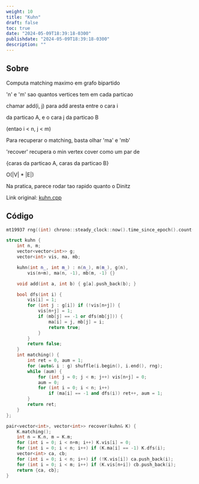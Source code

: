 ```yaml
---
weight: 10
title: "Kuhn"
draft: false
toc: true
date: "2024-05-09T18:39:18-0300"
publishdate: "2024-05-09T18:39:18-0300"
description: ""
---
```


## Sobre
 Computa matching maximo em grafo bipartido

 'n' e 'm' sao quantos vertices tem em cada particao

 chamar add(i, j) para add aresta entre o cara i

 da particao A, e o cara j da particao B

 (entao i < n, j < m)

 Para recuperar o matching, basta olhar 'ma' e 'mb'

 'recover' recupera o min vertex cover como um par de

 {caras da particao A, caras da particao B}



 O(|V| * |E|)

 Na pratica, parece rodar tao rapido quanto o Dinitz



Link original: [kuhn.cpp](https://github.com/brunomaletta/Biblioteca/tree/master/Codigo/Grafos/kuhn.cpp)

## Código
```cpp
mt19937 rng((int) chrono::steady_clock::now().time_since_epoch().count());

struct kuhn {
	int n, m;
	vector<vector<int>> g;
	vector<int> vis, ma, mb;

	kuhn(int n_, int m_) : n(n_), m(m_), g(n),
		vis(n+m), ma(n, -1), mb(m, -1) {}

	void add(int a, int b) { g[a].push_back(b); }

	bool dfs(int i) {
		vis[i] = 1;
		for (int j : g[i]) if (!vis[n+j]) {
			vis[n+j] = 1;
			if (mb[j] == -1 or dfs(mb[j])) {
				ma[i] = j, mb[j] = i;
				return true;
			}
		}
		return false;
	}
	int matching() {
		int ret = 0, aum = 1;
		for (auto& i : g) shuffle(i.begin(), i.end(), rng);
		while (aum) {
			for (int j = 0; j < m; j++) vis[n+j] = 0;
			aum = 0;
			for (int i = 0; i < n; i++)
				if (ma[i] == -1 and dfs(i)) ret++, aum = 1;
		}
		return ret;
	}
};

pair<vector<int>, vector<int>> recover(kuhn& K) {
	K.matching();
	int n = K.n, m = K.m;
	for (int i = 0; i < n+m; i++) K.vis[i] = 0;
	for (int i = 0; i < n; i++) if (K.ma[i] == -1) K.dfs(i);
	vector<int> ca, cb;
	for (int i = 0; i < n; i++) if (!K.vis[i]) ca.push_back(i);
	for (int i = 0; i < m; i++) if (K.vis[n+i]) cb.push_back(i);
	return {ca, cb};
}
```
